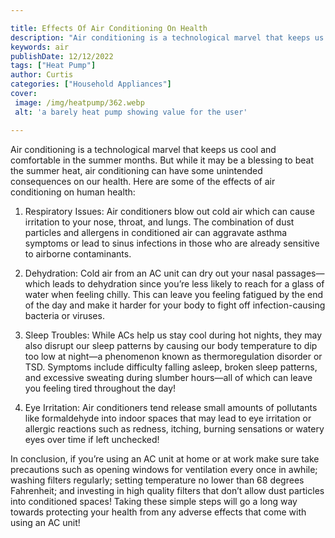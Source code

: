 ```yaml
---

title: Effects Of Air Conditioning On Health
description: "Air conditioning is a technological marvel that keeps us cool and comfortable in the summer months. But while it may be a blessing...find out now"
keywords: air
publishDate: 12/12/2022
tags: ["Heat Pump"]
author: Curtis
categories: ["Household Appliances"]
cover: 
 image: /img/heatpump/362.webp
 alt: 'a barely heat pump showing value for the user'

---
```


Air conditioning is a technological marvel that keeps us cool and comfortable in the summer months. But while it may be a blessing to beat the summer heat, air conditioning can have some unintended consequences on our health. Here are some of the effects of air conditioning on human health:

1. Respiratory Issues: Air conditioners blow out cold air which can cause irritation to your nose, throat, and lungs. The combination of dust particles and allergens in conditioned air can aggravate asthma symptoms or lead to sinus infections in those who are already sensitive to airborne contaminants. 

2. Dehydration: Cold air from an AC unit can dry out your nasal passages—which leads to dehydration since you’re less likely to reach for a glass of water when feeling chilly. This can leave you feeling fatigued by the end of the day and make it harder for your body to fight off infection-causing bacteria or viruses. 

3. Sleep Troubles: While ACs help us stay cool during hot nights, they may also disrupt our sleep patterns by causing our body temperature to dip too low at night—a phenomenon known as thermoregulation disorder or TSD. Symptoms include difficulty falling asleep, broken sleep patterns, and excessive sweating during slumber hours—all of which can leave you feeling tired throughout the day! 

4. Eye Irritation: Air conditioners tend release small amounts of pollutants like formaldehyde into indoor spaces that may lead to eye irritation or allergic reactions such as redness, itching, burning sensations or watery eyes over time if left unchecked! 

In conclusion, if you’re using an AC unit at home or at work make sure take precautions such as opening windows for ventilation every once in awhile; washing filters regularly; setting temperature no lower than 68 degrees Fahrenheit; and investing in high quality filters that don’t allow dust particles into conditioned spaces! Taking these simple steps will go a long way towards protecting your health from any adverse effects that come with using an AC unit!
